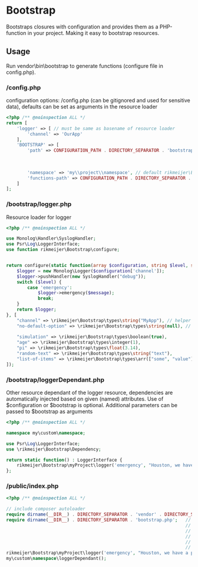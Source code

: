 # Bootstrap

Bootstraps closures with configuration and provides them as a PHP-function in your project. Making it easy to bootstrap
resources.

## Usage

Run vendor\bin\bootstrap to generate functions (configure file in config.php).

### /config.php

configuration options: /config.php (can be gitignored and used for sensitive data), defaults can be set as arguments in
the resource loader

```php
<?php /** @noinspection ALL */
return [
    'logger' => [ // must be same as basename of resource loader
        'channel' => 'OurApp'
    ],
    'BOOTSTRAP' => [
        'path' => CONFIGURATION_PATH . DIRECTORY_SEPARATOR . 'bootstrap' // optional: default is directory bootstrap under configuration-path
                                                                         // when no namespace is configured in resource
                                                                         // the function will be generated under
                                                                         // BOOTSTRAP.namespace . '\\' . basename(getcwd())
        'namespace' => 'my\\project\\namespace', // default rikmeijer\Bootstrap
        'functions-path' => CONFIGURATION_PATH . DIRECTORY_SEPARATOR . '_f.php'
    ]
];
```

### /bootstrap/logger.php

Resource loader for logger

```php
<?php /** @noinspection ALL */

use Monolog\Handler\SyslogHandler;
use Psr\Log\LoggerInterface;
use function rikmeijer\Bootstrap\configure;


return configure(static function(array $configuration, string $level, string $message) : LoggerInterface {
    $logger = new Monolog\Logger($configuration['channel']);
    $logger->pushHandler(new SyslogHandler("debug"));
    switch ($level) {
        case 'emergency':
            $logger->emergency($message);
            break;
    }
    return $logger;
}, [
    "channel" => \rikmeijer\Bootstrap\types\string("MyApp"), // helper functions reside in project namespace (BOOTSTRAP/namespace or \rikmeijer\Bootstrap\<BASENAME_CONFIG_DIR>)
    "no-default-option" => \rikmeijer\Bootstrap\types\string(null), // this will cause an error when not in config.php and thus enforcing a value (making it required)
    
    "simulation" => \rikmeijer\Bootstrap\types\boolean(true),
    "age" => \rikmeijer\Bootstrap\types\integer(1),
    "pi" => \rikmeijer\Bootstrap\types\float(3.14),
    "random-text" => \rikmeijer\Bootstrap\types\string("text"),
    "list-of-items" => \rikmeijer\Bootstrap\types\arr(["some", "value"])
]);
```

### /bootstrap/loggerDependant.php

Other resource dependant of the logger resource, dependencies are automatically injected based on given (named)
attributes. Use of $configuration or $bootstrap is optional. Additional parameters can be passed to $bootstrap as
arguments

```php
<?php /** @noinspection ALL */

namespace my\custom\namespace;

use Psr\Log\LoggerInterface;
use \rikmeijer\Bootstrap\Dependency;

return static function() : LoggerInterface {
    rikmeijer\Bootstrap\myProject\logger('emergency', "Houston, we have a problem.");
};
```

### /public/index.php

```php
<?php /** @noinspection ALL */

// include composer autoloader
require dirname(__DIR__) . DIRECTORY_SEPARATOR . 'vendor' . DIRECTORY_SEPARATOR . 'autoload.php';
require dirname(__DIR__) . DIRECTORY_SEPARATOR . 'bootstrap.php';   // or you can include this in composer.json:
                                                                    // "autoload" : {
                                                                    //      "files" : [
                                                                    //          "bootstrap.php"
                                                                    //      ]
                                                                    //  }
rikmeijer\Bootstrap\myProject\logger('emergency', "Houston, we have a problem.");
my\custom\namespace\loggerDependant();
```
